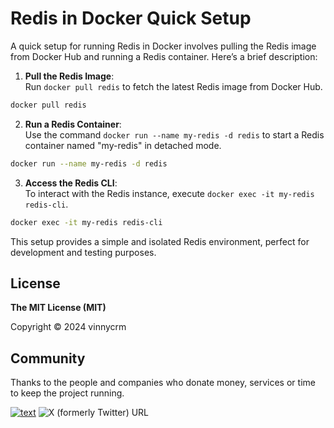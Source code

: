 # Redis in Docker Quick Setup
A quick setup for running Redis in Docker involves pulling the Redis image from Docker Hub and running a Redis container. Here’s a brief description:

1. **Pull the Redis Image**:  
   Run `docker pull redis` to fetch the latest Redis image from Docker Hub.

```sh
docker pull redis
```

2. **Run a Redis Container**:  
   Use the command `docker run --name my-redis -d redis` to start a Redis container named "my-redis" in detached mode.

```sh
docker run --name my-redis -d redis
```

3. **Access the Redis CLI**:  
   To interact with the Redis instance, execute `docker exec -it my-redis redis-cli`.

```sh
docker exec -it my-redis redis-cli
``` 

This setup provides a simple and isolated Redis environment, perfect for development and testing purposes.

## License

**The MIT License (MIT)**

Copyright © 2024 vinnycrm

## Community

Thanks to the people and companies who donate money, services or time to keep the project running.

[![text](https://img.shields.io/badge/LinkedIn-0077B5?style=for-the-badge&logo=linkedin&logoColor=white)](https://www.linkedin.com/in/vinnycrm/) 
![X (formerly Twitter) URL](https://img.shields.io/twitter/url?url=https%3A%2F%2Fx.com%2Fvinnycrm)
